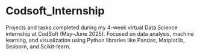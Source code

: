 # Codsoft_Internship
Projects and tasks completed during my 4-week virtual Data Science internship at CodSoft (May–June 2025). Focused on data analysis, machine learning, and visualization using Python libraries like Pandas, Matplotlib, Seaborn, and Scikit-learn.
